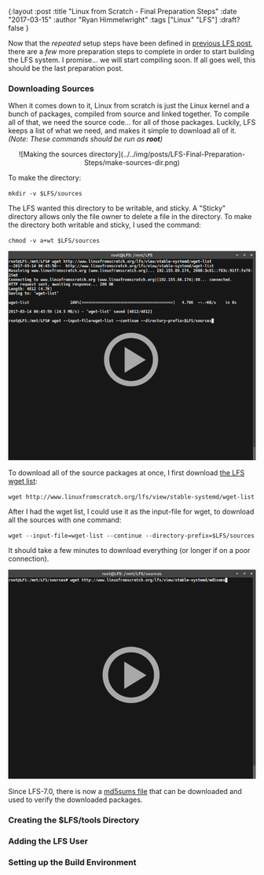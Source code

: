 {:layout :post
:title  "Linux from Scratch - Final Preparation Steps"
:date "2017-03-15"
:author "Ryan Himmelwright"
:tags ["Linux" "LFS"]
:draft? false
}


Now that the *repeated* setup steps have been defined in [previous LFS post](../LFS-Repeated=Setup-Steps/), there are a *few* more preparation steps to complete in order to start building the LFS system. I promise... we will start compiling soon. If all goes well, this should be the last preparation post.

<!-- more -->

### Downloading Sources
When it comes down to it, Linux from scratch is just the Linux kernel and a bunch of packages, compiled from source and linked together. To compile all of that, we need the source code... for all of those packages. Luckily, LFS keeps a list of what we need, and makes it simple to download all of it. *(Note: These commands should be run as <b>root</b>)*

<center>
![Making the sources directory](../../img/posts/LFS-Final-Preparation-Steps/make-sources-dir.png)
</center>

To make the directory:

`mkdir -v $LFS/sources`

The LFS wanted this directory to be writable, and sticky. A "Sticky" directory allows only the file owner to delete a file in the directory. To make the directory both writable and sticky, I used the command:

`chmod -v a+wt $LFS/sources`


<center>
<img src="../../img/posts/LFS-Final-Preparation-Steps/wget-sources-play.png" name="pic" onclick=swap("../../img/posts/LFS-Final-Preparation-Steps/wget-sources.gif")> 
</center>

To download all of the source packages at once, I first download [the LFS wget list](http://www.linuxfromscratch.org/lfs/view/stable-systemd/wget-list):


`wget http://www.linuxfromscratch.org/lfs/view/stable-systemd/wget-list`

After I had the wget list, I could use it as the input-file for wget, to download all the sources with one command:

`wget --input-file=wget-list --continue --directory-prefix=$LFS/sources`

It should take a few minutes to download everything (or longer if on a poor connection).


<center>
<img src="../../img/posts/LFS-Final-Preparation-Steps/sources-md5-play.png" name="pic" onclick=swap("../../img/posts/LFS-Final-Preparation-Steps/sources-md5.gif")> 
</center>


Since LFS-7.0, there is now a [md5sums file](http://www.linuxfromscratch.org/lfs/view/stable-systemd/md5sums) that can be downloaded and used to verify the downloaded packages.

### Creating the $LFS/tools Directory

### Adding the LFS User

### Setting up the Build Environment